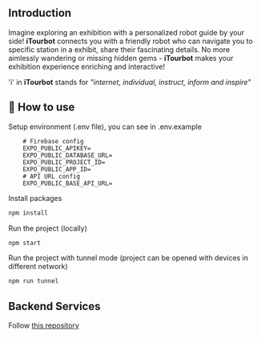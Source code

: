 ## Introduction
Imagine exploring an exhibition with a personalized robot guide by your side! **iTourbot** connects you with a friendly robot who can navigate you to specific station in a exhibit, share their fascinating details. No more aimlessly wandering or missing hidden gems - **iTourbot** makes your exhibition experience enriching and interactive!

'i' in **iTourbot** stands for *"internet, individual, instruct, inform and inspire"*

## 🚀 How to use
Setup environment (.env file), you can see in .env.example
```
    # Firebase config
    EXPO_PUBLIC_APIKEY=
    EXPO_PUBLIC_DATABASE_URL=
    EXPO_PUBLIC_PROJECT_ID=
    EXPO_PUBLIC_APP_ID=
    # API URL config
    EXPO_PUBLIC_BASE_API_URL=
```

Install packages
```sh
npm install
```

Run the project (locally)
```sh
npm start
```

Run the project with tunnel mode (project can be opened with devices in different network)
```sh
npm run tunnel
```

## Backend Services
Follow [this repository](https://github.com/khangng2611/itourbot)
